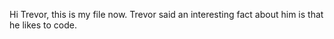 Hi Trevor, this is my file now. Trevor said an interesting fact about him is that he likes to code. 

